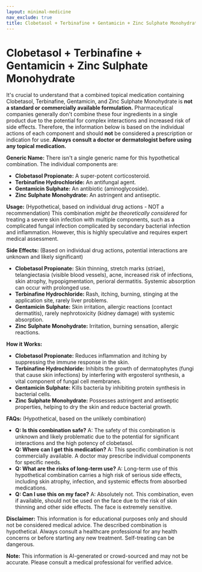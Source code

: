 ```yaml
---
layout: minimal-medicine
nav_exclude: true
title: Clobetasol + Terbinafine + Gentamicin + Zinc Sulphate Monohydrate
---
```


# Clobetasol + Terbinafine + Gentamicin + Zinc Sulphate Monohydrate

It's crucial to understand that a combined topical medication containing Clobetasol, Terbinafine, Gentamicin, and Zinc Sulphate Monohydrate is **not a standard or commercially available formulation.**  Pharmaceutical companies generally don't combine these four ingredients in a single product due to the potential for complex interactions and increased risk of side effects.  Therefore, the information below is based on the individual actions of each component and should **not** be considered a prescription or indication for use.  **Always consult a doctor or dermatologist before using any topical medication.**


**Generic Name:**  There isn't a single generic name for this hypothetical combination.  The individual components are:

* **Clobetasol Propionate:**  A super-potent corticosteroid.
* **Terbinafine Hydrochloride:** An antifungal agent.
* **Gentamicin Sulphate:** An antibiotic (aminoglycoside).
* **Zinc Sulphate Monohydrate:** An astringent and antiseptic.


**Usage:**  (Hypothetical, based on individual drug actions - NOT a recommendation)  This combination *might be theoretically considered* for treating a severe skin infection with multiple components, such as a complicated fungal infection complicated by secondary bacterial infection and inflammation.  However, this is highly speculative and requires expert medical assessment.

**Side Effects:**  (Based on individual drug actions, potential interactions are unknown and likely significant)

* **Clobetasol Propionate:** Skin thinning, stretch marks (striae), telangiectasia (visible blood vessels), acne, increased risk of infections, skin atrophy, hypopigmentation, perioral dermatitis.  Systemic absorption can occur with prolonged use.
* **Terbinafine Hydrochloride:**  Rash, itching, burning, stinging at the application site, rarely liver problems.
* **Gentamicin Sulphate:**  Skin irritation, allergic reactions (contact dermatitis), rarely nephrotoxicity (kidney damage) with systemic absorption.
* **Zinc Sulphate Monohydrate:** Irritation, burning sensation, allergic reactions.


**How it Works:**

* **Clobetasol Propionate:**  Reduces inflammation and itching by suppressing the immune response in the skin.
* **Terbinafine Hydrochloride:**  Inhibits the growth of dermatophytes (fungi that cause skin infections) by interfering with ergosterol synthesis, a vital component of fungal cell membranes.
* **Gentamicin Sulphate:**  Kills bacteria by inhibiting protein synthesis in bacterial cells.
* **Zinc Sulphate Monohydrate:**  Possesses astringent and antiseptic properties, helping to dry the skin and reduce bacterial growth.


**FAQs:** (Hypothetical, based on the unlikely combination)

* **Q: Is this combination safe?** A:  The safety of this combination is unknown and likely problematic due to the potential for significant interactions and the high potency of clobetasol.
* **Q: Where can I get this medication?** A:  This specific combination is not commercially available.  A doctor may prescribe individual components for specific needs.
* **Q: What are the risks of long-term use?** A:  Long-term use of this hypothetical combination carries a high risk of serious side effects, including skin atrophy, infection, and systemic effects from absorbed medications.
* **Q: Can I use this on my face?** A:  Absolutely not.  This combination, even if available, should not be used on the face due to the risk of skin thinning and other side effects.  The face is extremely sensitive.


**Disclaimer:** This information is for educational purposes only and should not be considered medical advice.  The described combination is hypothetical.  Always consult a healthcare professional for any health concerns or before starting any new treatment.  Self-treating can be dangerous.


**Note:** This information is AI-generated or crowd-sourced and may not be accurate. Please consult a medical professional for verified advice.